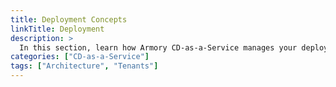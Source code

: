 ```yaml
---
title: Deployment Concepts
linkTitle: Deployment
description: >
  In this section, learn how Armory CD-as-a-Service manages your deployments.
categories: ["CD-as-a-Service"]
tags: ["Architecture", "Tenants"]
---
```


